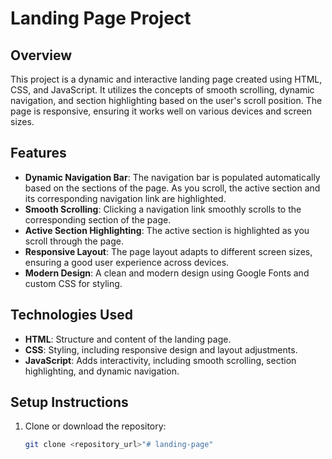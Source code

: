 # Landing Page Project

## Overview

This project is a dynamic and interactive landing page created using HTML, CSS, and JavaScript. It utilizes the concepts of smooth scrolling, dynamic navigation, and section highlighting based on the user's scroll position. The page is responsive, ensuring it works well on various devices and screen sizes.

## Features

- **Dynamic Navigation Bar**: The navigation bar is populated automatically based on the sections of the page. As you scroll, the active section and its corresponding navigation link are highlighted.
- **Smooth Scrolling**: Clicking a navigation link smoothly scrolls to the corresponding section of the page.
- **Active Section Highlighting**: The active section is highlighted as you scroll through the page.
- **Responsive Layout**: The page layout adapts to different screen sizes, ensuring a good user experience across devices.
- **Modern Design**: A clean and modern design using Google Fonts and custom CSS for styling.

## Technologies Used

- **HTML**: Structure and content of the landing page.
- **CSS**: Styling, including responsive design and layout adjustments.
- **JavaScript**: Adds interactivity, including smooth scrolling, section highlighting, and dynamic navigation.

## Setup Instructions

1. Clone or download the repository:

   ```bash
   git clone <repository_url>"# landing-page" 
